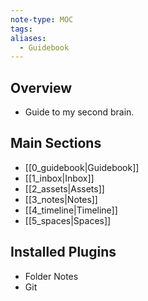 ```yaml
---
note-type: MOC
tags:
aliases:
  - Guidebook
---
```

## Overview
- Guide to my second brain.
## Main Sections
- [[0_guidebook|Guidebook]]
- [[1_inbox|Inbox]]
- [[2_assets|Assets]]
- [[3_notes|Notes]]
- [[4_timeline|Timeline]]
- [[5_spaces|Spaces]]

## Installed Plugins
- Folder Notes
- Git